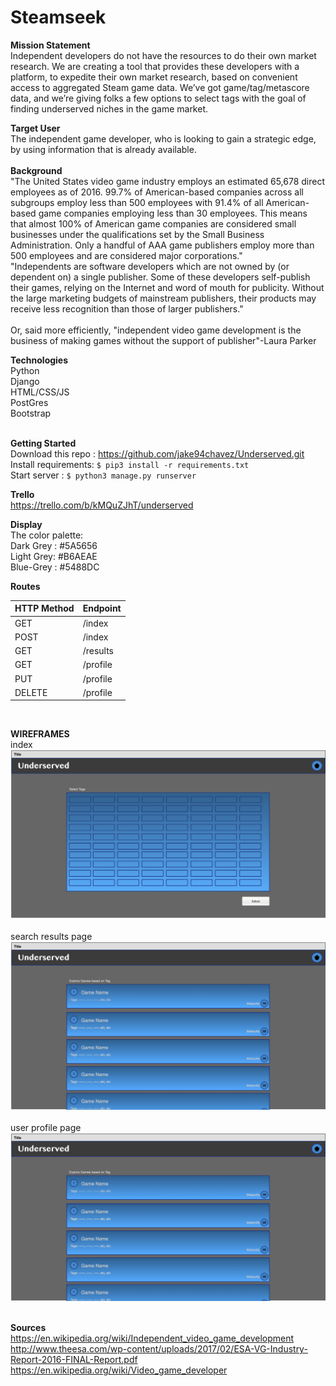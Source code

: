# Steamseek

<b> Mission Statement </b><br/>
Independent developers do not have the resources to do their own market research. We are creating a tool that provides these developers with a platform, to expedite their own market research, based on convenient access to aggregated Steam game data.
We’ve got game/tag/metascore data, and we’re giving folks a few options to select tags with the goal of finding underserved niches in the game market.

<b>Target User</b><br/>
The independent game developer, who is looking to gain a strategic edge, by using information that is already available.<br/><br/>
<b> Background</b><br/>
"The United States video game industry employs an estimated 65,678 direct employees as of 2016. 99.7% of American-based
companies across all subgroups employ less than 500 employees with 91.4% of all American-based game companies
employing less than 30 employees. This means that almost 100% of American game companies are considered small businesses
under the qualifications set by the Small Business Administration. Only a handful of AAA game publishers employ more than 500
employees and are considered major corporations."<br/>
"Independents are software developers which are not owned by (or dependent on) a single publisher. Some of these developers self-publish their games, relying on the Internet and word of mouth for publicity. Without the large marketing budgets of mainstream publishers, their products may receive less recognition than those of larger publishers."<br/><br/>
Or, said more efficiently, "independent video game development is the business of making games without the support of publisher"-Laura Parker<br/>

<b>Technologies</b><br/>
Python<br/>
Django<br/>
HTML/CSS/JS<br/>
PostGres<br/>
Bootstrap<br/><br/>

<b>Getting Started</b></br>
Download this repo  : https://github.com/jake94chavez/Underserved.git
Install requirements: `$ pip3 install -r requirements.txt`<br/>
Start server        : `$ python3 manage.py runserver`<br/>

<b>Trello</b><br/>
https://trello.com/b/kMQuZJhT/underserved<br/>
  
<b>Display</b><br/>
The color palette:<br/>
Dark Grey : #5A5656<br/>
Light Grey: #B6AEAE<br/>
Blue-Grey : #5488DC<br/>

<b>Routes</b><br/>

HTTP Method|Endpoint
---|---
|GET|/index|
|POST|/index|
|GET|/results|
|GET|/profile|
|PUT|/profile|
|DELETE|/profile|

<br/>

<b>WIREFRAMES</b><br/>
index<br/>
![MP](https://github.com/christopherhanten/underserved/blob/master/image.png)<br/><br/>
search results page<br/>
![MP](https://github.com/christopherhanten/underserved/blob/master/untitled_page_1.png)<br/><br/>
user profile page<br/>
![MP](https://github.com/christopherhanten/underserved/blob/master/untitled_page_1.png)<br/><br/>

<b>Sources</b><br/>
https://en.wikipedia.org/wiki/Independent_video_game_development<br/>
http://www.theesa.com/wp-content/uploads/2017/02/ESA-VG-Industry-Report-2016-FINAL-Report.pdf<br/>
https://en.wikipedia.org/wiki/Video_game_developer<br/>
